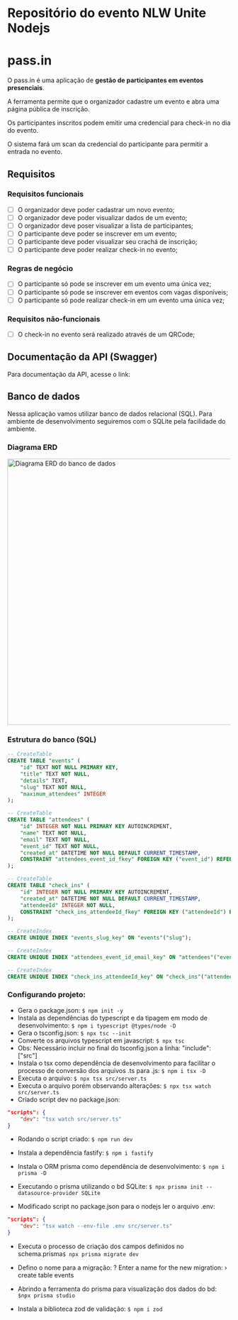 # Repositório do evento NLW Unite Nodejs

# pass.in

O pass.in é uma aplicação de **gestão de participantes em eventos presenciais**.

A ferramenta permite que o organizador cadastre um evento e abra uma página pública de inscrição.

Os participantes inscritos podem emitir uma credencial para check-in no dia do evento.

O sistema fará um scan da credencial do participante para permitir a entrada no evento.

## Requisitos

### Requisitos funcionais

- [ ] O organizador deve poder cadastrar um novo evento;
- [ ] O organizador deve poder visualizar dados de um evento;
- [ ] O organizador deve poser visualizar a lista de participantes;
- [ ] O participante deve poder se inscrever em um evento;
- [ ] O participante deve poder visualizar seu crachá de inscrição;
- [ ] O participante deve poder realizar check-in no evento;

### Regras de negócio

- [ ] O participante só pode se inscrever em um evento uma única vez;
- [ ] O participante só pode se inscrever em eventos com vagas disponíveis;
- [ ] O participante só pode realizar check-in em um evento uma única vez;

### Requisitos não-funcionais

- [ ] O check-in no evento será realizado através de um QRCode;

## Documentação da API (Swagger)

Para documentação da API, acesse o link:

## Banco de dados

Nessa aplicação vamos utilizar banco de dados relacional (SQL). Para ambiente de desenvolvimento seguiremos com o SQLite pela facilidade do ambiente.

### Diagrama ERD

<img src=".github/erd.svg" width="600" alt="Diagrama ERD do banco de dados" />

### Estrutura do banco (SQL)

```sql
-- CreateTable
CREATE TABLE "events" (
    "id" TEXT NOT NULL PRIMARY KEY,
    "title" TEXT NOT NULL,
    "details" TEXT,
    "slug" TEXT NOT NULL,
    "maximum_attendees" INTEGER
);

-- CreateTable
CREATE TABLE "attendees" (
    "id" INTEGER NOT NULL PRIMARY KEY AUTOINCREMENT,
    "name" TEXT NOT NULL,
    "email" TEXT NOT NULL,
    "event_id" TEXT NOT NULL,
    "created_at" DATETIME NOT NULL DEFAULT CURRENT_TIMESTAMP,
    CONSTRAINT "attendees_event_id_fkey" FOREIGN KEY ("event_id") REFERENCES "events" ("id") ON DELETE RESTRICT ON UPDATE CASCADE
);

-- CreateTable
CREATE TABLE "check_ins" (
    "id" INTEGER NOT NULL PRIMARY KEY AUTOINCREMENT,
    "created_at" DATETIME NOT NULL DEFAULT CURRENT_TIMESTAMP,
    "attendeeId" INTEGER NOT NULL,
    CONSTRAINT "check_ins_attendeeId_fkey" FOREIGN KEY ("attendeeId") REFERENCES "attendees" ("id") ON DELETE RESTRICT ON UPDATE CASCADE
);

-- CreateIndex
CREATE UNIQUE INDEX "events_slug_key" ON "events"("slug");

-- CreateIndex
CREATE UNIQUE INDEX "attendees_event_id_email_key" ON "attendees"("event_id", "email");

-- CreateIndex
CREATE UNIQUE INDEX "check_ins_attendeeId_key" ON "check_ins"("attendeeId");
```

### Configurando projeto:

- Gera o package.json: `$ npm init -y`
- Instala as dependências do typescript e da tipagem em modo de desenvolvimento: `$ npm i typescript @types/node -D`
- Gera o tsconfig.json: `$ npx tsc --init`
- Converte os arquivos typescript em javascript: `$ npx tsc`
- Obs: Necessário incluir no final do tsconfig.json a linha: "include": ["src"]
- Instala o tsx como dependência de desenvolvimento para facilitar o processo de conversão dos arquivos .ts para .js: `$ npm i tsx -D`
- Executa o arquivo: `$ npx tsx src/server.ts`
- Executa o arquivo porém observando alterações: `$ npx tsx watch src/server.ts`
- Criado script dev no package.json:

```json
"scripts": {
    "dev": "tsx watch src/server.ts"
}
```

- Rodando o script criado: `$ npm run dev`
- Instala a dependência fastify: `$ npm i fastify`
- Instala o ORM prisma como dependência de desenvolvimento: `$ npm i prisma -D`
- Executando o prisma utilizando o bd SQLite: `$ npx prisma init --datasource-provider SQLite`

- Modificado script no package.json para o nodejs ler o arquivo .env:

```json
"scripts": {
    "dev": "tsx watch --env-file .env src/server.ts"
}
```

- Executa o processo de criação dos campos definidos no schema.prisma`$ npx prisma migrate dev`
- Defino o nome para a migração:
  ? Enter a name for the new migration: › create table events

- Abrindo a ferramenta do prisma para visualização dos dados do bd: `$npx prisma studio`

- Instala a biblioteca zod de validação: `$ npm i zod`
